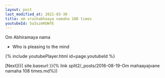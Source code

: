 ```yaml
---
layout: post
last_modified_at: 2021-03-30
title: om vrushabhaaya namaha 108 times
youtubeId: 5a3szmRUWfE
---
```

 
 
Om Abhiramaya nama 
 
 -  Who is pleasing to the mind 
 
  
 
  
 
 
 
 
 
 


{% include youtubePlayer.html id=page.youtubeId %}
 
[Next]({{ site.baseurl }}{% link  split2/_posts/2016-08-19-Om mahaayajvane namaha 108 times.md%})
 
